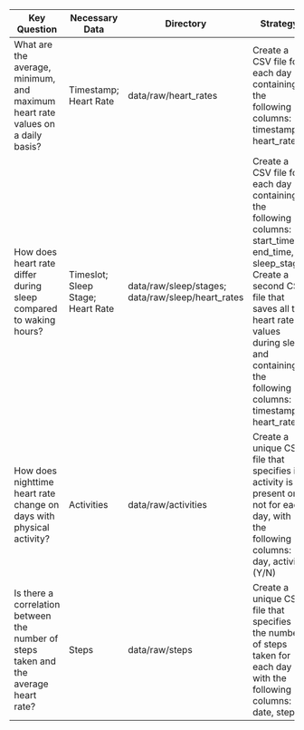 | Key Question                                                                 | Necessary Data                   | Directory                | Strategy                                                                                      |
|------------------------------------------------------------------------------|----------------------------------|--------------------------|------------------------------------------------------------------------------------------------|
| What are the average, minimum, and maximum heart rate values on a daily basis? | Timestamp; Heart Rate            | data/raw/heart_rates    | Create a CSV file for each day containing the following columns: timestamp, heart_rate        |
| How does heart rate differ during sleep compared to waking hours?            | Timeslot; Sleep Stage; Heart Rate | data/raw/sleep/stages; data/raw/sleep/heart_rates      | Create a CSV file for each day containing the following columns: start_time, end_time, sleep_stage. Create a second CSV file that saves all the heart rate values during sleep and containing the following columns: timestamp, heart_rate |
| How does nighttime heart rate change on days with physical activity?         | Activities                       | data/raw/activities     | Create a unique CSV file that specifies if activity is present or not for each day, with the following columns: day, activity (Y/N) |
| Is there a correlation between the number of steps taken and the average heart rate? | Steps                           | data/raw/steps          | Create a unique CSV file that specifies the number of steps taken for each day with the following columns: date, steps |
